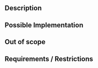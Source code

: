 ## Description
<!-- Provide a general summary of the feature in the title above -->

## Possible Implementation
<!-- If you have an idea of how to implement the issue, jot it down here - this section is optional -->

## Out of scope
<!-- The portion of this story that does not fall under the responsibility of the application -->

<!-- eg: Entering the organization credentials into the system. -->

## Requirements / Restrictions
<!-- Describe, if any, restrictions that exist for this project -->
